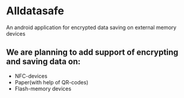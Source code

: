 # Alldatasafe
An android application for encrypted data saving on external memory devices

## We are planning to add support of encrypting and saving data on:

* NFC-devices
* Paper(with help of QR-codes)
* Flash-memory devices
